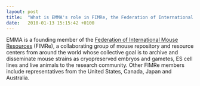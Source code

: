 ```yaml
---
layout: post
title:  "What is EMMA's role in FIMRe, the Federation of International Mouse Resources?"
date:   2010-01-13 15:15:42 +0100
---
```


EMMA is a founding member of the [Federation of International Mouse Resources][link-federation] (FIMRe), a collaborating group of mouse repository and resource centers from around the world whose collective goal is to archive and disseminate mouse strains as cryopreserved embryos and gametes, ES cell lines and live animals to the research community. Other FIMRe members include representatives from the United States, Canada, Japan and Australia.

[link-federation]: http://www.fimre.org/